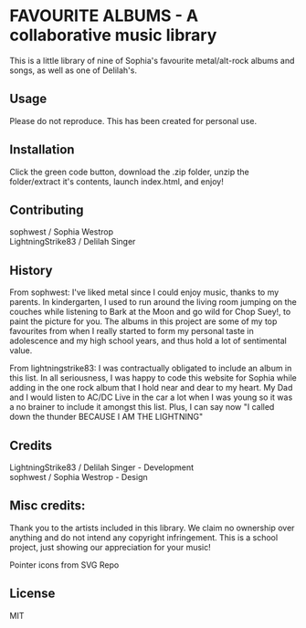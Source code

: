 # FAVOURITE ALBUMS - A collaborative music library

This is a little library of nine of Sophia's favourite metal/alt-rock albums and songs, as well as one of Delilah's.   

## Usage  

Please do not reproduce. This has been created for personal use.    

## Installation 

Click the green code button, download the .zip folder, unzip the folder/extract it's contents, launch index.html, and enjoy!  

## Contributing  

sophwest / Sophia Westrop  
LightningStrike83 / Delilah Singer  

## History  

From sophwest: I've liked metal since I could enjoy music, thanks to my parents. In kindergarten, I used to run around the living room jumping on the couches while listening to Bark at the Moon and go wild for Chop Suey!, to paint the picture for you. The albums in this project are some of my top favourites from when I really started to form my personal taste in adolescence and my high school years, and thus hold a lot of sentimental value.  

From lightningstrike83: I was contractually obligated to include an album in this list. In all seriousness, I was happy to code this website for Sophia while adding in the one rock album that I hold near and dear to my heart. My Dad and I would listen to AC/DC Live in the car a lot when I was young so it was a no brainer to include it amongst this list. Plus, I can say now "I called down the thunder BECAUSE I AM THE LIGHTNING"  

## Credits  

LightningStrike83 / Delilah Singer - Development  
sophwest / Sophia Westrop - Design  

## Misc credits:  

Thank you to the artists included in this library. We claim no ownership over anything and do not intend any copyright infringement. This is a school project, just showing our appreciation for your music!  

Pointer icons from SVG Repo  

## License  

MIT